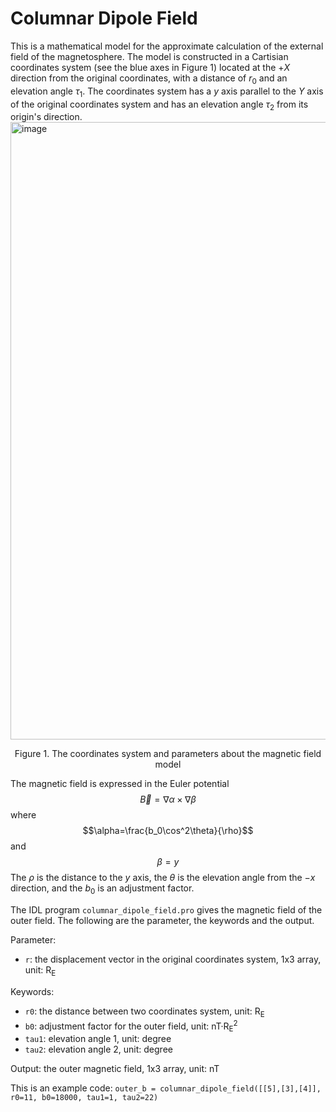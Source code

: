 # Columnar Dipole Field
This is a mathematical model for the approximate calculation of the external field of the magnetosphere. The model is constructed in a Cartisian coordinates system (see the blue axes in Figure 1) located at the $+X$ direction from the original coordinates, with a distance of $r_0$ and an elevation angle $\tau_1$. The coordinates system has a $y$ axis parallel to the $Y$ axis of the original coordinates system and has an elevation angle $\tau_2$ from its origin's direction.
<img width="988" alt="image" src="https://github.com/LuoZhekai/columnar_dipole_field/assets/28833193/c9a6a5df-125f-4375-8cfb-73393b0ae835">
<p align= center>Figure 1. The coordinates system and parameters about the magnetic field model</p>

The magnetic field is expressed in the Euler potential $$\vec B=\nabla\alpha\times\nabla\beta$$ where $$\alpha=\frac{b_0\cos^2\theta}{\rho}$$ and $$\beta=y$$ The $\rho$ is the distance to the $y$ axis, the $\theta$ is the elevation angle from the $-x$ direction, and the $b_0$ is an adjustment factor. 

The IDL program `columnar_dipole_field.pro` gives the magnetic field of the outer field. The following are the parameter, the keywords and the output.

Parameter:
- `r`: the displacement vector in the original coordinates system, 1x3 array, unit: R<sub>E</sub>

Keywords:
- `r0`: the distance between two coordinates system, unit: R<sub>E</sub>
- `b0`: adjustment factor for the outer field, unit: nT·R<sub>E</sub><sup>2</sup>
- `tau1`: elevation angle 1, unit: degree
- `tau2`: elevation angle 2, unit: degree

Output: the outer magnetic field, 1x3 array, unit: nT 

This is an example code: 
`outer_b = columnar_dipole_field([[5],[3],[4]], r0=11, b0=18000, tau1=1, tau2=22)`
